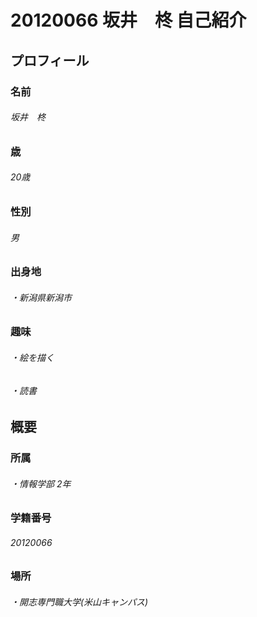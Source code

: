 # 20120066 坂井　柊 自己紹介
## プロフィール
### 名前
###### 坂井　柊
### 歳
###### 20歳
### 性別
###### 男
### 出身地
###### ・新潟県新潟市
### 趣味
###### ・絵を描く
###### ・読書
## 概要
### 所属
###### ・情報学部 2年
### 学籍番号
###### 20120066
### 場所
###### ・開志専門職大学(米山キャンパス)

